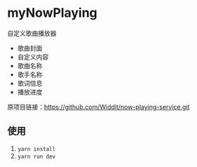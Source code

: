 # myNowPlaying

自定义歌曲播放器

- 歌曲封面
- 自定义内容
- 歌曲名称
- 歌手名称
- 歌词信息
- 播放进度

原项目链接：<https://github.com/Widdit/now-playing-service.git>

## 使用

1. `yarn install`
2. `yarn run dev`
